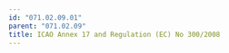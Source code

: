 ```yaml
---
id: "071.02.09.01"
parent: "071.02.09"
title: ICAO Annex 17 and Regulation (EC) No 300/2008
---
```

